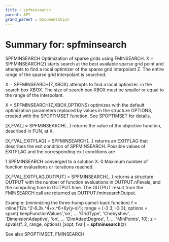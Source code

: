 ```yaml
---
title : spfminsearch
parent: API
grand_parent : Documentation
---
```

# Summary for: **spfminsearch**

SPFMINSEARCH Optimization of sparse grids using FMINSEARCH.
X = SPFMINSEARCH(Z) starts search at the best available
sparse grid point and attempts to find a local optimizer of the
sparse grid interpolant Z. The entire range of the sparse
grid interpolant is searched.

X = SPFMINSEARCH(Z,XBOX) attempts to find a local optimizer.
in the search box XBOX. The size of search box XBOX must be
smaller or equal to the range of the interpolant.

X = SPFMINSEARCH(Z,XBOX,OPTIONS)  optimizes with the default
optimization parameters replaced by values in the structure
OPTIONS, created with the SPOPTIMSET function.  See SPOPTIMSET
for details.

[X,FVAL] = SPFMINSEARCH(...)  returns the value of the
objective function, described in FUN, at X.

[X,FVAL,EXITFLAG] = SPFMINSEARCH(...)  returns an EXITFLAG
that describes the exit condition of SPFMINSEARCH. Possible
values of EXITFLAG and the corresponding exit conditions are

1  SPFMINSEARCH converged to a solution X.
0  Maximum number of function evaluations or iterations
reached.

[X,FVAL,EXITFLAG,OUTPUT] = SPFMINSEARCH(...) returns a
structure OUTPUT with the number of function evaluations in
OUTPUT.nFevals, and the computing time in OUTPUT.time.
The OUTPUT result from the FMINSEARCH call are returned
as OUTPUT.fminsearchOutput.

Example: (minimizing the three-hump camel-back function)
f = inline('12*x.^2-6.3*x.^4+x.^6+6*y*(y-x)');
range = [-3 3; -3 3];
options = spset('keepFunctionValues','on', ...
'GridType', 'Chebyshev', ...
'DimensionAdaptive', 'on', ...
'DimAdaptDegree', 1, ...
'MinPoints', 10);
z = spvals(f, 2, range, options)
[xopt, fval] = **spfminsearch**(z)

See also SPOPTIMSET, FMINSEARCH.

